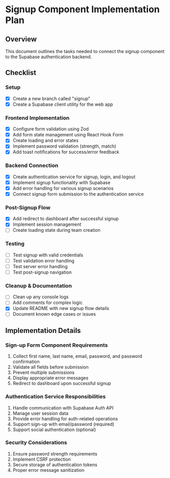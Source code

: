 # Signup Component Implementation Plan

## Overview
This document outlines the tasks needed to connect the signup component to the Supabase authentication backend.

## Checklist

### Setup
- [x] Create a new branch called "signup"
- [x] Create a Supabase client utility for the web app

### Frontend Implementation
- [x] Configure form validation using Zod
- [x] Add form state management using React Hook Form
- [x] Create loading and error states
- [x] Implement password validation (strength, match)
- [x] Add toast notifications for success/error feedback

### Backend Connection
- [x] Create authentication service for signup, login, and logout
- [x] Implement signup functionality with Supabase
- [x] Add error handling for various signup scenarios
- [x] Connect signup form submission to the authentication service

### Post-Signup Flow
- [x] Add redirect to dashboard after successful signup
- [x] Implement session management
- [ ] Create loading state during team creation

### Testing
- [ ] Test signup with valid credentials
- [ ] Test validation error handling
- [ ] Test server error handling
- [ ] Test post-signup navigation

### Cleanup & Documentation
- [ ] Clean up any console logs
- [ ] Add comments for complex logic
- [x] Update README with new signup flow details
- [ ] Document known edge cases or issues

## Implementation Details

### Sign-up Form Component Requirements
1. Collect first name, last name, email, password, and password confirmation
2. Validate all fields before submission
3. Prevent multiple submissions
4. Display appropriate error messages
5. Redirect to dashboard upon successful signup

### Authentication Service Responsibilities
1. Handle communication with Supabase Auth API
2. Manage user session data
3. Provide error handling for auth-related operations
4. Support sign-up with email/password (required)
5. Support social authentication (optional)

### Security Considerations
1. Ensure password strength requirements
2. Implement CSRF protection
3. Secure storage of authentication tokens
4. Proper error message sanitization 